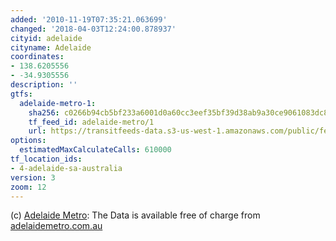```yaml
---
added: '2010-11-19T07:35:21.063699'
changed: '2018-04-03T12:24:00.878937'
cityid: adelaide
cityname: Adelaide
coordinates:
- 138.6205556
- -34.9305556
description: ''
gtfs:
  adelaide-metro-1:
    sha256: c0266b94cb5bf233a6001d0a60cc3eef35bf39d38ab9a30ce9061083dc89900a
    tf_feed_id: adelaide-metro/1
    url: https://transitfeeds-data.s3-us-west-1.amazonaws.com/public/feeds/adelaide-metro/1/20180330/gtfs.zip
options:
  estimatedMaxCalculateCalls: 610000
tf_location_ids:
- 4-adelaide-sa-australia
version: 3
zoom: 12
---
```


(c) [Adelaide Metro](http://www.adelaidemetro.com.au/): The Data is available free of charge from [adelaidemetro.com.au](http://www.adelaidemetro.com.au/publish_article/GTFS.html)
